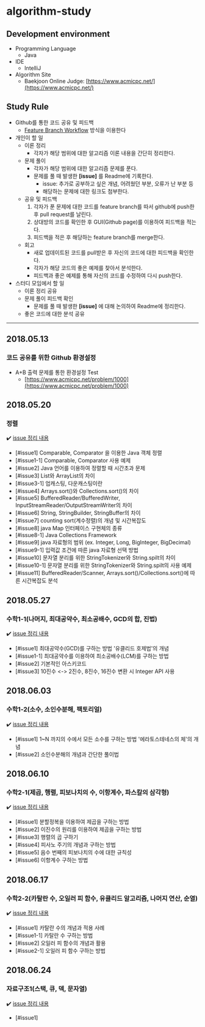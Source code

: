 # algorithm-study

## Development environment
* Programming Language
    * Java
* IDE
    * IntelliJ
* Algorithm Site
    * Baekjoon Online Judge: [https://www.acmicpc.net/](https://www.acmicpc.net/)
    

## Study Rule
* Github를 통한 코드 공유 및 피드백
    * [Feature Branch Workflow](https://gmlwjd9405.github.io/2017/10/27/how-to-collaborate-on-GitHub-1.html) 방식을 이용한다
* 개인이 할 일
    * 이론 정리
        * 각자가 해당 범위에 대한 알고리즘 이론 내용을 간단히 정리한다.
    * 문제 풀이
        * 각자가 해당 범위에 대한 알고리즘 문제를 푼다.
        * 문제를 풀 때 발생한 **[issue]** 를 Readme에 기록한다.
            * issue: 추가로 공부하고 싶은 개념, 어려웠던 부분, 오류가 난 부분 등
            * 해당하는 문제에 대한 링크도 첨부한다.
    * 공유 및 피드백
        1. 각자가 푼 문제에 대한 코드를 feature branch를 따서 github에 push한 후 pull request를 날린다.
        2. 상대방의 코드를 확인한 후 GUI(Github page)를 이용하여 피드백을 적는다.
        3. 피드백을 적은 후 해당하는 feature branch를 merge한다.
    * 회고
        * 새로 업데이트된 코드를 pull받은 후 자신의 코드에 대한 피드백을 확인한다.
        * 각자가 해당 코드의 좋은 예제를 찾아서 분석한다.
        * 피드백과 좋은 예제를 통해 자신의 코드를 수정하여 다시 push한다.
* 스터디 모임에서 할 일
    * 이론 정리 공유
    * 문제 풀이 피드백 확인
        * 문제를 풀 때 발생한 **[issue]** 에 대해 논의하여 Readme에 정리한다.
    * 좋은 코드에 대한 분석 공유

---

## 2018.05.13
### 코드 공유를 위한 Github 환경설정 
* A+B 출력 문제를 통한 환경설정 Test 
    * [https://www.acmicpc.net/problem/1000](https://www.acmicpc.net/problem/1000)

## 2018.05.20
### 정렬
:heavy_check_mark: [issue 정리 내용](/contents/180520.md)
* [#issue1] Comparable, Comparator 을 이용한 Java 객체 정렬
* [#issue1-1] Comparable, Comparator 사용 예제
* [#issue2] Java 언어를 이용하여 정렬할 때 시간초과 문제
* [#issue3] List와 ArrayList의 차이
* [#issue3-1] 업캐스팅, 다운캐스팅이란
* [#issue4] Arrays.sort()와 Collections.sort()의 차이
* [#issue5] BufferedReader/BufferedWriter, InputStreamReader/OutputStreamWriter의 차이
* [#issue6] String, StringBuilder, StringBuffer의 차이
* [#issue7] counting sort(계수정렬)의 개념 및 시간복잡도
* [#issue8] java Map 인터페이스 구현체의 종류
* [#issue8-1] Java Collections Framework
* [#issue9] java 자료형의 범위 (ex. Integer, Long, BigInteger, BigDecimal)
* [#issue9-1] 입력값 조건에 따른 java 자료형 선택 방법
* [#issue10] 문자열 분리를 위한 StringTokenizer와 String.spilt의 차이
* [#issue10-1] 문자열 분리를 위한 StringTokenizer와 String.spilt의 사용 예제
* [#issue11] BufferedReader/Scanner, Arrays.sort()/Collections.sort()에 따른 시간복잡도 분석

## 2018.05.27
### 수학1-1(나머지, 최대공약수, 최소공배수, GCD의 합, 진법)
:heavy_check_mark: [issue 정리 내용](/contents/180527.md)
* [#issue1] 최대공약수(GCD)를 구하는 방법 '유클리드 호제법'의 개념
* [#issue1-1] 최대공약수를 이용하여 최소공배수(LCM)를 구하는 방법 
* [#issue2] 기본적인 아스키코드
* [#issue3] 10진수 <-> 2진수, 8진수, 16진수 변환 시 Integer API 사용

## 2018.06.03
### 수학1-2(소수, 소인수분해, 팩토리얼)
:heavy_check_mark: [issue 정리 내용](/contents/180603.md)
* [#issue1] 1~N 까지의 수에서 모든 소수를 구하는 방법 '에라토스테네스의 체'의 개념 
* [#issue2] 소인수분해의 개념과 간단한 풀이법

## 2018.06.10
### 수학2-1(제곱, 행렬, 피보나치의 수, 이항계수, 파스칼의 삼각형)
:heavy_check_mark: [issue 정리 내용](/contents/180610.md)
* [#issue1] 분할정복을 이용하여 제곱을 구하는 방법 
* [#issue2] 이진수의 원리를 이용하여 제곱을 구하는 방법
* [#issue3] 행렬의 곱 구하기
* [#issue4] 피사노 주기의 개념과 구하는 방법
* [#issue5] 음수 번째의 피보나치의 수에 대한 규칙성
* [#issue6] 이항계수 구하는 방법

## 2018.06.17
### 수학2-2(카탈란 수, 오일러 피 함수, 유클리드 알고리즘, 나머지 연산, 순열)
:heavy_check_mark: [issue 정리 내용](/contents/180617.md)
* [#issue1] 카탈란 수의 개념과 적용 사례
* [#issue1-1] 카탈란 수 구하는 방법
* [#issue2] 오일러 피 함수의 개념과 활용
* [#issue2-1] 오일러 피 함수 구하는 방법

## 2018.06.24
### 자료구조1(스택, 큐, 덱, 문자열)
:heavy_check_mark: [issue 정리 내용](/contents/180624.md)
* [#issue1] 